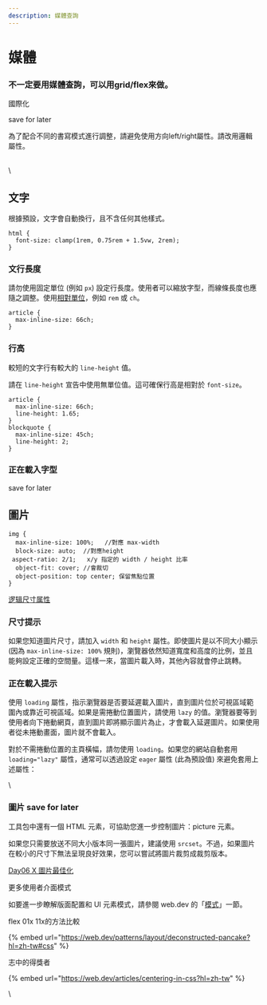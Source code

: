 ```yaml
---
description: 媒體查詢
---
```


# 媒體

### 不一定要用媒體查詢，可以用grid/flex來做。



國際化

save for later

為了配合不同的書寫模式進行調整，請避免使用方向left/right屬性。請改用邏輯屬性。

\
\


## 文字

根據預設，文字會自動換行，且不含任何其他樣式。

```
html {
  font-size: clamp(1rem, 0.75rem + 1.5vw, 2rem);
}
```

### 文行長度 <a href="#line_length" id="line_length"></a>

請勿使用固定單位 (例如 `px`) 設定行長度。使用者可以縮放字型，而線條長度也應隨之調整。使用[相對單位](https://web.dev/learn/css/sizing?hl=zh-tw#relative\_lengths)，例如 `rem` 或 `ch`。

```
article {
  max-inline-size: 66ch;
}
```

### 行高 <a href="#line_height" id="line_height"></a>

較短的文字行有較大的 `line-height` 值。

請在 `line-height` 宣告中使用無單位值。這可確保行高是相對於 `font-size`。

```
article {
  max-inline-size: 66ch;
  line-height: 1.65;
}
blockquote {
  max-inline-size: 45ch;
  line-height: 2;
}
```

### 正在載入字型 <a href="#font_loading" id="font_loading"></a>

save for later



## 圖片

```
img {
  max-inline-size: 100%;   //對應 max-width
  block-size: auto;  //對應height
 aspect-ratio: 2/1;   x/y 指定的 width / height 比率
  object-fit: cover; //會裁切
  object-position: top center; 保留焦點位置
}
```

[逻辑尺寸属性](https://developer.mozilla.org/zh-CN/docs/Web/CSS/CSS\_logical\_properties\_and\_values/Sizing)

### 尺寸提示 <a href="#sizing_hints" id="sizing_hints"></a>

如果您知道圖片尺寸，請加入 `width` 和 `height` 屬性。即使圖片是以不同大小顯示 (因為 `max-inline-size: 100%` 規則)，瀏覽器依然知道寬度和高度的比例，並且能夠設定正確的空間量。這樣一來，當圖片載入時，其他內容就會停止跳轉。

### 正在載入提示

使用 `loading` 屬性，指示瀏覽器是否要延遲載入圖片，直到圖片位於可視區域範圍內或靠近可視區域。如果是需捲動位置圖片，請使用 `lazy` 的值。瀏覽器要等到使用者向下捲動網頁，直到圖片即將顯示圖片為止，才會載入延遲圖片。如果使用者從未捲動畫面，圖片就不會載入。

對於不需捲動位置的主頁橫幅，請勿使用 `loading`。如果您的網站自動套用 `loading="lazy"` 屬性，通常可以透過設定 `eager` 屬性 (此為預設值) 來避免套用上述屬性：

\


### 圖片 save for later

工具包中還有一個 HTML 元素，可協助您進一步控制圖片：picture 元素。

如果您只需要放送不同大小版本同一張圖片，建議使用 `srcset`。不過，如果圖片在較小的尺寸下無法呈現良好效果，您可以嘗試將圖片裁剪成裁剪版本。

[Day06 X 圖片最佳化](https://ithelp.ithome.com.tw/articles/10268776)





更多使用者介面模式

如要進一步瞭解版面配置和 UI 元素模式，請參閱 web.dev 的「[模式](https://web.dev/patterns?hl=zh-tw)」一節。



flex 01x 11x的方法比較

{% embed url="https://web.dev/patterns/layout/deconstructed-pancake?hl=zh-tw#css" %}

志中的得獎者

{% embed url="https://web.dev/articles/centering-in-css?hl=zh-tw" %}



\
